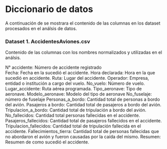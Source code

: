 

# Diccionario de datos

A continuación de se mostrara el contenido de las columnas en  los dataset procesados en el análsis de datos.


### Dataset 1. AccidentesAviones.csv

Contenido de las columnas con los nombres normalizados y utilizadas en el análsis.

N° accidente: Número de accidente registrado <br>
Fecha: Fecha en la sucedió el accidente.
Hora declarada: Hora en la que sucedió en accidente.
Ruta: Lugar del accidente.
Operador: Empresa, entidad o institución a cargo del vuelo.
No_vuelo: Número de vuelo.
Lugar_accidente: Ruta aérea programada.
Tipo_aeronave: Tipo de aeronave.
Modelo_aeronave: Modelo del tipo de aeronave
No_fuselaje: número de fuselaje
Personas_a_bordo: Cantidad total de personas a bordo del avión.
Pasajeros a bordo: Cantidad total de pasajeros a bordo del avión.
Tripulacion_a_bordo: Cantidad total de tripulación a bordo del avión.
No_fallecidos: Cantidad total personas fallecidas en el accidente.
Pasajeros_fallecidos: Cantidad total de pasajeros fallecidos en el accidente.
Tripulacion_fallecidos: Cantidad total de tripulación fallecida en el accidente.
Fallecimientos_tierra: Cantidad total de personas fallecidas que no abordaron el avión y fueron causadas por la caída del mismo.
Resumen: Resumen de como sucedió el accidente.
